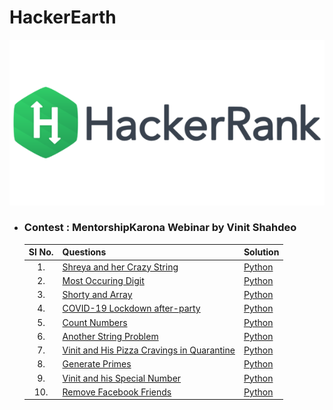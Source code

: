 # HackerEarth
![](../images/hackerrank.png)

- ### **Contest : MentorshipKarona Webinar by Vinit Shahdeo**
    
    | Sl No. | Questions | Solution |
    | :---: | :--- | :--- |
    | 1. | [Shreya and her Crazy String](https://www.hackerrank.com/contests/mentorshipkarona-webinar-by-vinit-shahdeo/challenges/shreya-and-her-crazy-string) | [Python](https://github.com/ramanaditya/data-structure-and-algorithms/blob/master/hackerrank/contests/shreya-and-her-crazy-string.py) |
    | 2. | [Most Occuring Digit](https://www.hackerrank.com/contests/mentorshipkarona-webinar-by-vinit-shahdeo/challenges/code-combat-1) | [Python](https://github.com/ramanaditya/data-structure-and-algorithms/blob/master/hackerrank/contests/code-combat-1.py) |
    | 3. | [Shorty and Array](https://www.hackerrank.com/contests/mentorshipkarona-webinar-by-vinit-shahdeo/challenges/shorty-and-array) | [Python](https://github.com/ramanaditya/data-structure-and-algorithms/blob/master/hackerrank/contests/shorty-and-array.py) |
    | 4. | [COVID-19 Lockdown after-party](https://www.hackerrank.com/contests/mentorshipkarona-webinar-by-vinit-shahdeo/challenges/panipuri-game) | [Python](https://github.com/ramanaditya/data-structure-and-algorithms/blob/master/hackerrank/contests/panipuri-game.py) |
    | 5. | [Count Numbers](https://www.hackerrank.com/contests/mentorshipkarona-webinar-by-vinit-shahdeo/challenges/count-numbers-1) | [Python](https://github.com/ramanaditya/data-structure-and-algorithms/blob/master/hackerrank/contests/count-numbers-1.py) |
    | 6. | [Another String Problem](https://www.hackerrank.com/contests/mentorshipkarona-webinar-by-vinit-shahdeo/challenges/string-rotation-5-1) | [Python](https://github.com/ramanaditya/data-structure-and-algorithms/blob/master/hackerrank/contests/string-rotation-5-1.py) |
    | 7. | [Vinit and His Pizza Cravings in Quarantine](https://www.hackerrank.com/contests/mentorshipkarona-webinar-by-vinit-shahdeo/challenges/vinit-and-his-pizza-cravings-in-quarantine) | [Python](https://github.com/ramanaditya/data-structure-and-algorithms/blob/master/hackerrank/contests/vinit-and-his-pizza-cravings-in-quarantine.py) |
    | 8. | [Generate Primes](https://www.hackerrank.com/contests/mentorshipkarona-webinar-by-vinit-shahdeo/challenges/gauravs-punishment) | [Python](https://github.com/ramanaditya/data-structure-and-algorithms/blob/master/hackerrank/contests/gauravs-punishment.py) |
    | 9. | [Vinit and his Special Number](https://www.hackerrank.com/contests/mentorshipkarona-webinar-by-vinit-shahdeo/challenges/vinit-and-his-special-number) | [Python](https://github.com/ramanaditya/data-structure-and-algorithms/blob/master/hackerrank/contests/vinit-and-his-special-number.py) |
    | 10. | [Remove Facebook Friends](https://www.hackerrank.com/contests/mentorshipkarona-webinar-by-vinit-shahdeo/challenges/remove-facebook-friends) | [Python](https://github.com/ramanaditya/data-structure-and-algorithms/blob/master/hackerrank/contests/remove-facebook-friends.py) |
    
    